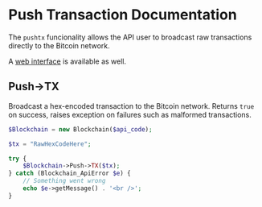 Push Transaction Documentation
==============================

The `pushtx` funcionality allows the API user to broadcast raw transactions directly to the Bitcoin network.

A [web interface](https://blockchain.info/pushtx) is available as well.

Push->TX
--------
Broadcast a hex-encoded transaction to the Bitcoin network. Returns `true` on success, raises exception on failures such as malformed transactions.

```php
$Blockchain = new Blockchain($api_code);

$tx = "RawHexCodeHere";

try {
    $Blockchain->Push->TX($tx);
} catch (Blockchain_ApiError $e) {
    // Something went wrong
    echo $e->getMessage() . '<br />';
}
```